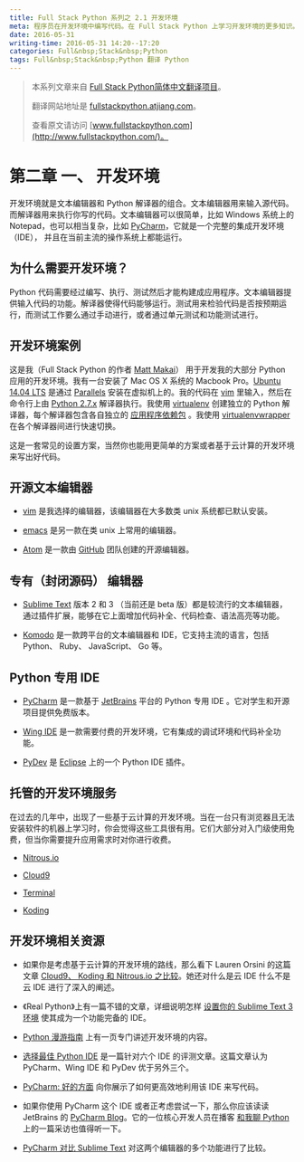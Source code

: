 ```yaml
---
title: Full Stack Python 系列之 2.1 开发环境
meta: 程序员在开发环境中编写代码。在 Full Stack Python 上学习开发环境的更多知识。
date: 2016-05-31
writing-time: 2016-05-31 14:20--17:20
categories: Full&nbsp;Stack&nbsp;Python
tags: Full&nbsp;Stack&nbsp;Python 翻译 Python
---
```


> 本系列文章来自 [Full Stack Python简体中文翻译项目](https://github.com/haiiiiiyun/fullstackpython.cn)。
>
> 翻译网站地址是 [fullstackpython.atjiang.com](http://fullstackpython.atjiang.com)。
>
> 查看原文请访问 [www.fullstackpython.com](http://www.fullstackpython.com/)。

# 第二章 一、 开发环境
开发环境就是文本编辑器和 Python 解译器的组合。文本编辑器用来输入源代码。而解译器用来执行你写的代码。文本编辑器可以很简单，比如 Windows 系统上的 Notepad，也可以相当复杂，比如 [PyCharm](https://www.jetbrains.com/pycharm/)，它就是一个完整的集成开发环境（IDE）， 并且在当前主流的操作系统上都能运行。

## 为什么需要开发环境？
Python 代码需要经过编写、执行、测试然后才能构建成应用程序。文本编辑器提供输入代码的功能。解译器使得代码能够运行。测试用来检验代码是否按预期运行，而测试工作要么通过手动进行，或者通过单元测试和功能测试进行。


## 开发环境案例
这是我（Full Stack Python 的作者 [Matt Makai](http://fullstackpython.atjiang.com/about-author.html)） 用于开发我的大部分 Python 应用的开发环境。我有一台安装了 Mac OS X 系统的 Macbook Pro。[Ubuntu 14.04 LTS](http://fullstackpython.atjiang.com/operating-systems.html) 是通过 [Parallels](https://www.parallels.com/) 安装在虚拟机上的。我的代码在 [vim](http://www.vim.org/) 里输入，然后在命令行上由 [Python 2.7.x](https://www.python.org/download/releases/2.7.8/) 解译器执行。我使用 [virtualenv](https://virtualenv.pypa.io/en/stable/) 创建独立的 Python 解译器，每个解译器包含各自独立的 [应用程序依赖包](http://fullstackpython.atjiang.com/application-dependencies.html) 。我使用 [virtualenvwrapper](http://virtualenvwrapper.readthedocs.org/en/latest/) 在各个解译器间进行快速切换。

这是一套常见的设置方案，当然你也能用更简单的方案或者基于云计算的开发环境来写出好代码。

## 开源文本编辑器
* [vim](http://www.vim.org/) 是我选择的编辑器，该编辑器在大多数类 unix 系统都已默认安装。

* [emacs](http://www.gnu.org/software/emacs/) 是另一款在类 unix 上常用的编辑器。

* [Atom](https://atom.io/) 是一款由 [GitHub](https://github.com) 团队创建的开源编辑器。

## 专有（封闭源码） 编辑器
* [Sublime Text](http://www.sublimetext.com/) 版本 2 和 3 （当前还是 beta 版）都是较流行的文本编辑器，通过插件扩展，能够在它上面增加代码补全、代码检查、语法高亮等功能。

* [Komodo](http://komodoide.com/) 是一款跨平台的文本编辑器和 IDE，它支持主流的语言，包括 Python、 Ruby、 JavaScript、 Go 等。


## Python 专用 IDE
* [PyCharm](https://www.jetbrains.com/pycharm/) 是一款基于 [JetBrains](https://www.jetbrains.com/) 平台的 Python 专用 IDE 。它对学生和开源项目提供免费版本。
 
* [Wing IDE](https://wingware.com/) 是一款需要付费的开发环境，它有集成的调试环境和代码补全功能。

* [PyDev](http://pydev.org/) 是 [Eclipse](https://www.eclipse.org/) 上的一个 Python IDE 插件。


## 托管的开发环境服务
在过去的几年中，出现了一些基于云计算的开发环境。当在一台只有浏览器且无法安装软件的机器上学习时，你会觉得这些工具很有用。它们大部分对入门级使用免费，但当你需要提升应用需求时对你进行收费。

* [Nitrous.io](https://www.nitrous.io/)

* [Cloud9](https://c9.io/)

* [Terminal](https://www.terminal.com/)

* [Koding](https://koding.com/)


## 开发环境相关资源
* 如果你是考虑基于云计算的开发环境的路线，那么看下 Lauren Orsini 的这篇文章 [Cloud9、 Koding 和 Nitrous.io 之比较](http://readwrite.com/2014/08/14/cloud9-koding-nitrousio-integrated-development-environment-ide-coding)。她还对什么是云 IDE 什么不是云 IDE 进行了深入的阐述。

* 《Real Python》上有一篇不错的文章，详细说明怎样 [设置你的 Sublime Text 3 环境](https://realpython.com/blog/python/setting-up-sublime-text-3-for-full-stack-python-development/) 使其成为一个功能完备的 IDE。

* [Python 漫游指南](http://docs.python-guide.org/en/latest/dev/env/) 上有一页专门讲述开发环境的内容。
  
* [选择最佳 Python IDE](http://pedrokroger.net/choosing-best-python-ide/) 是一篇针对六个 IDE 的评测文章。这篇文章认为 PyCharm、Wing IDE 和 PyDev 优于另外三个。 

* [PyCharm: 好的方面](http://nafiulis.me/pycharm-the-good-parts-i.html) 向你展示了如何更高效地利用该 IDE 来写代码。

* 如果你使用 PyCharm 这个 IDE 或者正考虑尝试一下，那么你应该读读 JetBrains 的 [PyCharm Blog](http://blog.jetbrains.com/pycharm/)。它的一位核心开发人员在播客
  [和我聊 Python](http://talkpython.fm/episodes/show/36/python-ides-with-the-pycharm-teama) 上的一篇采访也值得听一下。

* [PyCharm 对比 Sublime Text](https://opensourcehacker.com/2015/05/02/pycharm-vs-sublime-text/) 对这两个编辑器的多个功能进行了比较。

